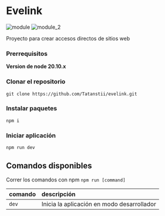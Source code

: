 # Evelink


![module](https://github.com/user-attachments/assets/9ae3bd23-53bd-447c-850e-e46fb3fd900d)
![module_2](https://github.com/user-attachments/assets/a939600b-8270-410e-9bbb-e36f1ba18034)


Proyecto para crear accesos directos de sitios web

### Prerrequisitos

**Version de node 20.10.x**

### Clonar el repositorio

```shell
git clone https://github.com/Tatanstii/evelink.git
```

### Instalar paquetes

```shell
npm i
```

### Iniciar aplicación

```shell
npm run dev
```

## Comandos disponibles

Correr los comandos con npm `npm run [command]`

| comando      | descripción                                                            |
| :----------- | :--------------------------------------------------------------------- |
| `dev`        | Inicia la aplicación en modo desarrollador                             |
